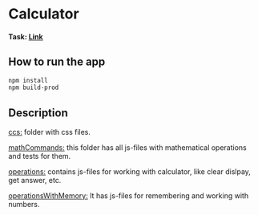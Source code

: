 # Calculator

#### Task: [Link](https://drive.google.com/file/d/15jVnBPXaZrjs99KOUxp4TGq6Inau6xq_/view)

## How to run the app

```bash
npm install
npm build-prod
```

## Description

[ccs:](src/css) folder with css files.

[mathCommands:](src/scripts/mathCommands) this folder has all js-files with mathematical operations and tests for them.

[operations:](src/scripts/operations) contains js-files for working with calculator, like clear dislpay, get answer, etc.

[operationsWithMemory:](src/scripts/operationsWithMemory/) It has js-files for remembering and working with numbers.